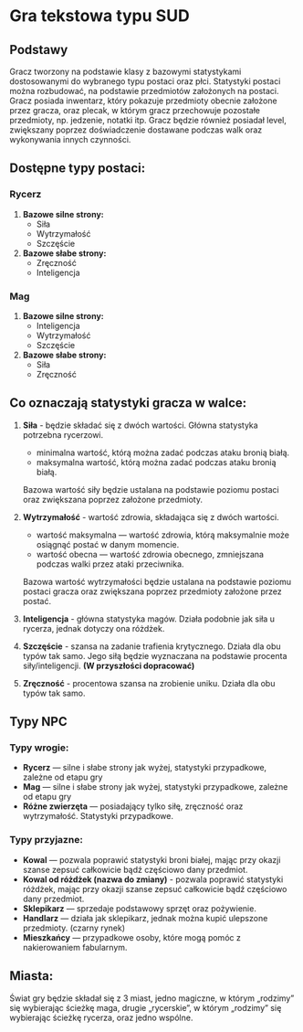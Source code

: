 # Gra tekstowa typu SUD

## Podstawy
Gracz tworzony na podstawie klasy z bazowymi statystykami dostosowanymi do wybranego typu postaci oraz płci. Statystyki postaci można rozbudować, na podstawie przedmiotów założonych na postaci. Gracz posiada inwentarz, który pokazuje przedmioty obecnie założone przez gracza, oraz plecak, w którym gracz przechowuje pozostałe przedmioty, np. jedzenie, notatki itp. Gracz będzie również posiadał level, zwiększany poprzez doświadczenie dostawane podczas walk oraz wykonywania innych czynności.
## Dostępne typy postaci:
### Rycerz
1. **Bazowe silne strony:**
    - Siła
    - Wytrzymałość
    - Szczęście
2. **Bazowe słabe strony:**
    - Zręczność
    - Inteligencja
### Mag
1. **Bazowe silne strony:**
    - Inteligencja
    - Wytrzymałość
    - Szczęście
2. **Bazowe słabe strony:**
    - Siła
    - Zręczność

## Co oznaczają statystyki gracza w walce:
1. **Siła** - będzie składać się z dwóch wartości. Główna statystyka potrzebna rycerzowi.
      - minimalna wartość, którą można zadać podczas ataku bronią białą.
      - maksymalna wartość, którą można zadać podczas ataku bronią białą.
   
   Bazowa wartość siły będzie ustalana na podstawie poziomu postaci oraz zwiększana poprzez założone przedmioty.
   
2. **Wytrzymałość** - wartość zdrowia, składająca się z dwóch wartości.
      - wartość maksymalna — wartość zdrowia, którą maksymalnie może osiągnąć postać w danym momencie.
      - wartość obecna — wartość zdrowia obecnego, zmniejszana podczas walki przez ataki przeciwnika.
   
   Bazowa wartość wytrzymałości będzie ustalana na podstawie poziomu postaci gracza oraz zwiększana poprzez przedmioty założone przez postać.
3. **Inteligencja** - główna statystyka magów. Działa podobnie jak siła u rycerza, jednak dotyczy ona różdżek.

4. **Szczęście** - szansa na zadanie trafienia krytycznego. Działa dla obu typów tak samo. Jego siłą będzie wyznaczana na podstawie procenta siły/inteligencji. **(W przyszłości dopracować)**

5. **Zręczność** - procentowa szansa na zrobienie uniku. Działa dla obu typów tak samo.

## Typy NPC   
### Typy wrogie:
   - **Rycerz** — silne i słabe strony jak wyżej, statystyki przypadkowe, zależne od etapu gry
   - **Mag** — silne i słabe strony jak wyżej, statystyki przypadkowe, zależne od etapu gry
   - **Różne zwierzęta** — posiadający tylko siłę, zręczność oraz wytrzymałość. Statystyki przypadkowe.

### Typy przyjazne:
   - **Kowal** — pozwala poprawić statystyki broni białej, mając przy okazji szanse zepsuć całkowicie bądź częściowo dany przedmiot.
   - **Kowal od różdżek (nazwa do zmiany)** - pozwala poprawić statystyki różdżek, mając przy okazji szanse zepsuć całkowicie bądź częściowo dany przedmiot.  
   - **Sklepikarz** — sprzedaje podstawowy sprzęt oraz pożywienie.
   - **Handlarz** — działa jak sklepikarz, jednak można kupić ulepszone przedmioty. (czarny rynek)
   - **Mieszkańcy** — przypadkowe osoby, które mogą pomóc z nakierowaniem fabularnym.
   
## Miasta:
Świat gry będzie składał się z 3 miast, jedno magiczne, w którym „rodzimy” się wybierając ścieżkę maga, drugie „rycerskie”, w którym „rodzimy” się wybierając ścieżkę rycerza, oraz jedno wspólne.

